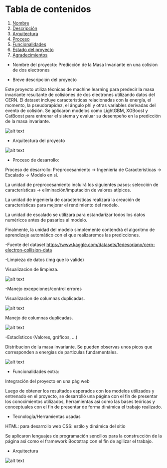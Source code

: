 # Tabla de contenidos

1. [Nombre](#Nombre)
2. [Descripción](#descripción)
3. [Arquitectura](#Arquitectura)
4. [Proceso](#Proceso)
5. [Funcionalidades](#Funcionalidades)
6. [Estado del proyecto](#EstadoDelProyecto)
7. [Agradecimientos](#Agradecimientos)


* Nombre del proyecto: Predicción de la Masa Invariante en una colision de dos electrones

* Breve descripción del proyecto

Este proyecto utiliza técnicas de machine learning para predecir la masa invariante resultante de colisiones de dos electrones utilizando datos del CERN. El dataset incluye características relacionadas con la energía, el momento, la pseudorapidez, el ángulo phi y otras variables derivadas del evento de colisión. Se aplicaron modelos como LightGBM, XGBoost y CatBoost para entrenar el sistema y evaluar su desempeño en la predicción de la masa invariante.

![alt text](image-6.png)

* Arquitectura del proyecto

![alt text](<WhatsApp Image 2025-03-12 at 19.20.36_3c461efe.jpg>)

* Proceso de desarrollo:

Proceso de desarrollo: Preprocesamiento -> Ingeniería de Características -> Escalado -> Modelo en sí.

La unidad de preprocesamiento incluirá los siguientes pasos: selección de características -> eliminación/imputación de valores atípicos.

La unidad de ingeniería de características realizará la creación de características para mejorar el rendimiento del modelo.

La unidad de escalado se utilizará para estandarizar todos los datos numéricos antes de pasarlos al modelo.

Finalmente, la unidad del modelo simplemente contendrá el algoritmo de aprendizaje automático con el que realizaremos las predicciones.

-Fuente del dataset https://www.kaggle.com/datasets/fedesoriano/cern-electron-collision-data

-Limpieza de datos (img que lo valide)

Visualizacion de limpieza.

![alt text](image-2.png)


-Manejo excepciones/control errores

Visualizacion de columnas duplicadas.

![alt text](image-4.png)

Manejo de columnas duplicadas.

![alt text](image-5.png)

-Estadísticos (Valores, gráficos, …)

Distribucion de la masa invariante. Se pueden observas unos picos que corresponden a energias de particulas fundamentales.

![alt text](image.png)

* Funcionalidades extra:

Integración del proyecto en una pág web

Luego de obtener los resultados esperados con los modelos utilizados y entrenado en el proyecto, se desarrolló una página con el fin de presentar los conocimientos utilizados, herramientas así como las bases teóricas y conceptuales con el fin de presentar de forma dinámica el trabajo realizado.

- Tecnología/Herramientas usadas

HTML: para desarrollo web 
CSS: estilo y dinámica del sitio

Se aplicaron lenguajes de programación sencillos para la construcción de la página así como el framework Bootstrap con el fin de agilizar el trabajo.

- Arquitectura

![alt text](<WhatsApp Image 2025-03-12 at 18.47.59_ec4e19ae.jpg>)

